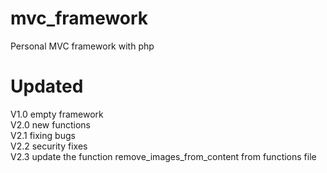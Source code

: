 # mvc_framework
Personal MVC framework with php
# Updated
V1.0 empty framework </br>
V2.0 new functions </br>
V2.1 fixing bugs </br>
V2.2 security fixes </br>
V2.3 update the function remove_images_from_content from functions file
